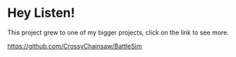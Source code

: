# Hey Listen!
This project grew to one of my bigger projects, click on the link to see more.

https://github.com/CrossyChainsaw/BattleSim
